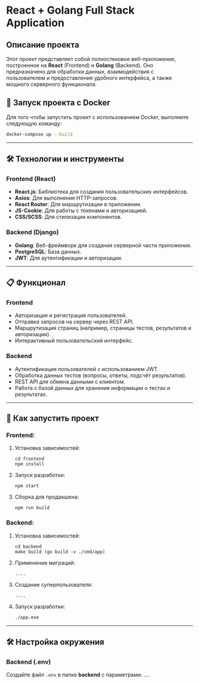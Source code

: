 # React + Golang Full Stack Application

## Описание проекта

Этот проект представляет собой полностековое веб-приложение, построенное на **React** (Frontend) и **Golang** (Backend). Оно предназначено для обработки данных, взаимодействия с пользователем и предоставления удобного интерфейса, а также мощного серверного функционала.

## 🚀 Запуск проекта с Docker

Для того чтобы запустить проект с использованием Docker, выполните следующую команду:
```bash
docker-compose up --build
```

---

## 🛠 Технологии и инструменты

### **Frontend (React)**

- **React.js**: Библиотека для создания пользовательских интерфейсов.
- **Axios**: Для выполнения HTTP-запросов.
- **React Router**: Для маршрутизации в приложении.
- **JS-Cookie**: Для работы с токенами и авторизацией.
- **CSS/SCSS**: Для стилизации компонентов.

### **Backend (Django)**

- **Golang**: Веб-фреймворк для создания серверной части приложения.
- **PostgreSQL**: База данных.
- **JWT**: Для аутентификации и авторизации.

---

## 📋 Функционал

### **Frontend**

- Авторизация и регистрация пользователей.
- Отправка запросов на сервер через REST API.
- Маршрутизация страниц (например, страницы тестов, результатов и авторизации).
- Интерактивный пользовательский интерфейс.

### **Backend**

- Аутентификация пользователей с использованием JWT.
- Обработка данных тестов (вопросы, ответы, подсчёт результатов).
- REST API для обмена данными с клиентом.
- Работа с базой данных для хранения информации о тестах и результатах.

---

## 🚀 Как запустить проект

### **Frontend:**

1. Установка зависимостей:
    ```
    cd frontend
    npm install
    ```

2. Запуск разработки:
    ```
    npm start
    ```

3. Сборка для продакшена:
    ```
    npm run build
    ```

### **Backend:**

1. Установка зависимостей:
    ```
    cd backend
    make build (go build -v ./cmd/app)
    ```

2. Применение миграций:
    ```
    ....
    ```

3. Создание суперпользователя:
    ```
    ....
    ```

4. Запуск разработки:
    ```bash
    ./app.exe
    ```

---

## 🛠 Настройка окружения

### **Backend (.env)**

Создайте файл `.env` в папке **backend** с параметрами:
    ....
